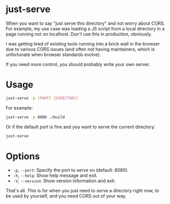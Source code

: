 # just-serve

When you want to say "just serve this directory" and not worry about CORS. For example, my use case was loading a JS script from a local directory in a page running not on localhost. Don't use this in production, obviously.

I was getting tired of existing tools running into a brick wall in the browser due to various CORS issues (and often not having maintainers, which is unfortunate when browser standards evolve). 

If you need more control, you should probably write your own server.

# Usage

```bash
just-serve -p [PORT] [DIRECTORY]
```

For example:

```bash
just-serve -p 8080 ./build
```

Or if the default port is fine and you want to serve the current directory:

```bash
just-serve
```

# Options
- `-p`, `--port`: Specify the port to serve on (default: 8080).
- `-h`, `--help`: Show help message and exit.
- `-V`, `--version`: Show version information and exit.

That's all. This is for when you just need to serve a directory right now, to be used by yourself, and you need CORS out of your way.

